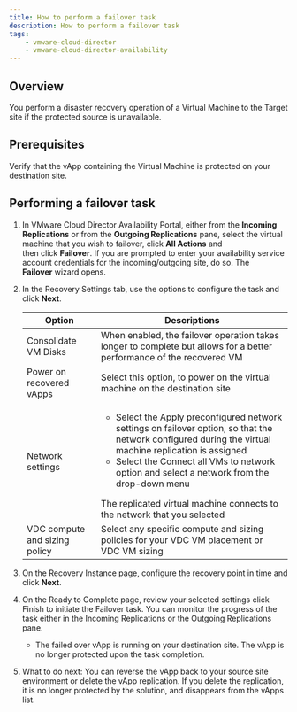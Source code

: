 ```yaml
---
title: How to perform a failover task
description: How to perform a failover task
tags:
    - vmware-cloud-director
    - vmware-cloud-director-availability
---
```


## Overview

You perform a disaster recovery operation of a Virtual Machine to the Target site if the protected source is unavailable.  

## Prerequisites

Verify that the vApp containing the Virtual Machine is protected on your destination site.  

## Performing a failover task

1. In VMware Cloud Director Availability Portal, either from the **Incoming Replications** or from the **Outgoing Replications** pane, select the virtual machine that you wish to failover, click **All Actions** and then click **Failover**. If you are prompted to enter your availability service account credentials for the incoming/outgoing site, do so. The **Failover** wizard opens.

1. In the Recovery Settings tab, use the options to configure the task and click **Next**.

	| Option | Descriptions |
	| ---    | ---          |
	| Consolidate VM Disks | When enabled, the failover operation takes longer to complete but allows for a better performance of the recovered VM |
	| Power on recovered vApps | Select this option, to power on the virtual machine on the destination site |
	| Network settings | <ul><li>Select the Apply preconfigured network settings on failover option, so that the network configured during the virtual machine replication is assigned</li><li>Select the Connect all VMs to network option and select a network from the drop-down menu</li></ul><p></p>The replicated virtual machine connects to the network that you selected |
	| VDC compute and sizing policy | Select any specific compute and sizing policies for your VDC VM placement or VDC VM sizing |

1. On the Recovery Instance page, configure the recovery point in time and click **Next**.

1. On the Ready to Complete page, review your selected settings click Finish to initiate the Failover task. You can monitor the progress of the task either in the Incoming Replications or the Outgoing Replications pane.

    - The failed over vApp is running on your destination site. The vApp is no longer protected upon the task completion.

1. What to do next: You can reverse the vApp back to your source site environment or delete the vApp replication. If you delete the replication, it is no longer protected by the solution, and disappears from the vApps list.
